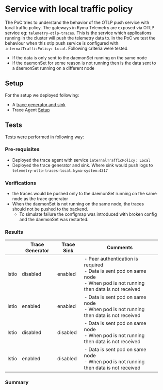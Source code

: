 # Service with local traffic policy

The PoC tries to understand the behavior of the OTLP push service with local traffic policy. The gateways
in Kyma Telemetry are exposed via OTLP service eg: `telemetry-otlp-traces`. This is the service which
applications running in the cluster will push the telemetry data to. In the PoC we test the behaviour when this otlp 
push service is configured with `internalTrafficPolicy: Local`. Following criteria were tested:
- If the data is only sent to the daemonSet running on the same node
- If the daemonSet for some reason is not running then is the data sent to a daemonSet running on a different node

## Setup

For the setup we deployed following:
- A [trace generator and sink](./trace-gen.yaml)
- Trace Agent [Setup](./trace-agent.yaml)


## Tests
Tests were performed in following way:
### Pre-requisites
- Deployed the trace agent with service `internalTrafficPolicy: Local`
- Deployed the trace generator and sink. Where sink would push logs to `telemetry-otlp-traces-local.kyma-system:4317`

### Verifications
- the traces would be pushed only to the daemonSet running on the same node as the trace generator
- When the daemonSet is not running on the same node, the traces should not be pushed to the backend.
  - To simulate failure the configmap was introduced with broken config and the daemonSet was restarted.


### Results

|       | Trace Generator | Trace Sink | Comments                                                                                                                        |
|-------|-----------------|------------|---------------------------------------------------------------------------------------------------------------------------------|
| Istio | disabled        | enabled    | - Peer authentication is required <br> - Data is sent pod on same node <br> - When pod is not running then data is not received |
| Istio | enabled         | enabled    | - Data is sent pod on same node <br> - When pod is not running then data is not received                                        |
| Istio | disabled        | disabled   | - Data is sent pod on same node <br> - When pod is not running then data is not received                                        |
| Istio | enabled         | disabled   | - Data is sent pod on same node <br> - When pod is not running then data is not received                                        |


### Summary


